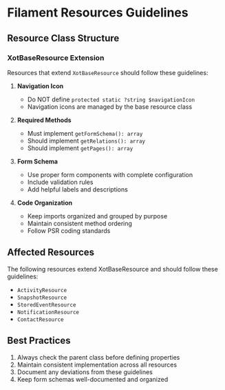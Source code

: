 # Filament Resources Guidelines

## Resource Class Structure

### XotBaseResource Extension
Resources that extend `XotBaseResource` should follow these guidelines:

1. **Navigation Icon**
   - Do NOT define `protected static ?string $navigationIcon`
   - Navigation icons are managed by the base resource class

2. **Required Methods**
   - Must implement `getFormSchema(): array`
   - Should implement `getRelations(): array`
   - Should implement `getPages(): array`

3. **Form Schema**
   - Use proper form components with complete configuration
   - Include validation rules
   - Add helpful labels and descriptions

4. **Code Organization**
   - Keep imports organized and grouped by purpose
   - Maintain consistent method ordering
   - Follow PSR coding standards

## Affected Resources
The following resources extend XotBaseResource and should follow these guidelines:
- `ActivityResource`
- `SnapshotResource`
- `StoredEventResource`
- `NotificationResource`
- `ContactResource`

## Best Practices
1. Always check the parent class before defining properties
2. Maintain consistent implementation across all resources
3. Document any deviations from these guidelines
4. Keep form schemas well-documented and organized
